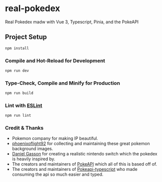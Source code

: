 # real-pokedex

Real Pokedex madw with Vue 3, Typescript, Pinia, and the PokeAPI

## Project Setup

```sh
npm install
```

### Compile and Hot-Reload for Development

```sh
npm run dev
```

### Type-Check, Compile and Minify for Production

```sh
npm run build
```

### Lint with [ESLint](https://eslint.org/)

```sh
npm run lint
```

### Credit & Thanks

- Pokemon company for making IP beautiful.
- [phoenixoflight92](https://www.deviantart.com/phoenixoflight92) for collecting and maintaining these great pokemon background images.
- [Daniel Gasson](https://codepen.io/DanGasson) for creating a realistic nintendo switch which the pokedex is heavily inspired by.
- The creators and maintainers of [PokeAPI](https://pokeapi.co/) which all of this is based off of.
- The creators and maintainers of [Pokeapi-typescript](https://github.com/monbrey/pokeapi-typescript) who made consuming the api so much easier and typed.
